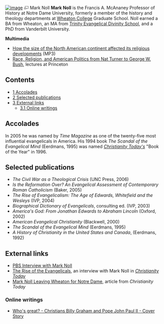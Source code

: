 [![image](images/thumb/0/04/Noll.jpg/170px-Noll.jpg)](http://www.theopedia.com/File:Noll.jpg)
[![image](data:image/png;base64,iVBORw0KGgoAAAANSUhEUgAAAA8AAAALCAAAAACFLIiAAAAAAnRSTlMA/1uRIrUAAABPSURBVAjXY/j///+5vXDwjAHIr26ZAgXZe8H8a/+hoIcw/9nevdVL9+79DuPvzQYZFPUezu8BMZLXgkExnD8HAu6hqv//n+HZVjD4DuUDAKlChD3fj6aPAAAAAElFTkSuQmCC)](http://www.theopedia.com/File:Noll.jpg "Enlarge")
Mark Noll
**Mark Noll** is the Francis A. McAnaney Professor of History at
Notre Dame University, formerly a member of the history and
theology departments at
[Wheaton College](Wheaton_College "Wheaton College") Graduate
School. Noll earned a BA from Wheaton, an MA from
[Trinity Evangelical Divinity School](Trinity_Evangelical_Divinity_School "Trinity Evangelical Divinity School"),
and a PhD from Vanderbilt University.



**Multimedia**

-   [How the size of the North American continent affected its religious developments](http://www.marshillaudio.org/resources/mp3/MHAJ-55-Noll.mp3)
    (MP3)
-   [Race, Religion, and American Politics from Nat Turner to George W. Bush](http://uc.princeton.edu/main/index.php?option=com_content&task=view&id=780&Itemid=20),
    lectures at Princeton

## Contents

-   [1 Accolades](#Accolades)
-   [2 Selected publications](#Selected_publications)
-   [3 External links](#External_links)
    -   [3.1 Online writings](#Online_writings)


## Accolades

In 2005 he was named by *Time Magazine* as one of the twenty-five
most influential evangelicals in America. His 1994 book
*The Scandal of the Evangelical Mind* (Eerdmans, 1995) was named
*[Christianity Today's](Christianity_Today "Christianity Today")*
"Book of the Year" in 1996.

## Selected publications

-   *The Civil War as a Theological Crisis* (UNC Press, 2006)
-   *Is the Reformation Over? An Evangelical Assessment of Contemporary Roman Catholicism*
    (Baker, 2005)
-   *The Rise of Evangelicalism: The Age of Edwards, Whitefield and the Wesleys*
    (IVP, 2004)
-   *Biographical Dictionary of Evangelicals*, consulting ed. (IVP,
    2003)
-   *America's God: From Jonathan Edwards to Abraham Lincoln*
    (Oxford, 2002)
-   *American Evangelical Christianity* (Blackwell, 2000)
-   *The Scandal of the Evangelical Mind* (Eerdmans, 1995)
-   *A History of Christianity in the United States and Canada*,
    (Eerdmans, 1992)

## External links

-   [PBS Interview with Mark Noll](http://www.pbs.org/wnet/religionandethics/week733/interview.html)
-   [The Rise of the Evangelicals](http://www.christianitytoday.com/ct/2005/123/42.0.html),
    an interview with Mark Noll in
    *[Christianity Today](Christianity_Today "Christianity Today")*
-   [Mark Noll Leaving Wheaton for Notre Dame](http://www.christianitytoday.com/ct/2006/106/43.0.html),
    article from *Christianity Today*

### Online writings

-   [Who's great? - Christians Billy Graham and Pope John Paul II - Cover Story](http://www.findarticles.com/p/articles/mi_m1058/is_23_120/ai_111114183)



